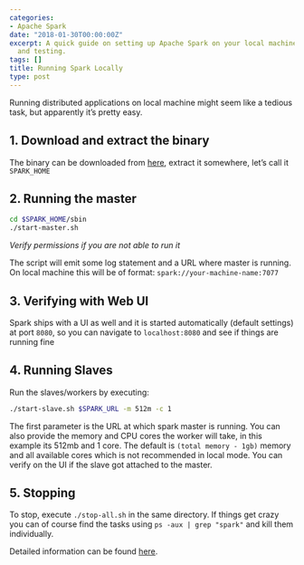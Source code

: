 ```yaml
---
categories:
- Apache Spark
date: "2018-01-30T00:00:00Z"
excerpt: A quick guide on setting up Apache Spark on your local machine for development
  and testing.
tags: []
title: Running Spark Locally
type: post
---
```

Running distributed applications on local machine might seem like a tedious task, but apparently it’s pretty easy.

## 1. Download and extract the binary
The binary can be downloaded from [here](https://spark.apache.org/downloads.html), extract it somewhere, let’s call it `SPARK_HOME`

## 2. Running the master
```bash
cd $SPARK_HOME/sbin
./start-master.sh
```
*Verify permissions if you are not able to run it*

The script will emit some log statement and a URL where master is running. On local machine this will be of format: `spark://your-machine-name:7077`

## 3. Verifying with Web UI
Spark ships with a UI as well and it is started automatically (default settings) at port `8080`, so you can navigate to `localhost:8080` and see if things are running fine

## 4. Running Slaves
Run the slaves/workers by executing:

```bash
./start-slave.sh $SPARK_URL -m 512m -c 1
```
The first parameter is the URL at which spark master is running.
You can also provide the memory and CPU cores the worker will take, in this example its 512mb and 1 core. The default is `(total memory - 1gb)` memory and all available cores which is not recommended in local mode.
You can verify on the UI if the slave got attached to the master.

## 5. Stopping
To stop, execute `./stop-all.sh` in the same directory. If things get crazy you can of course find the tasks using `ps -aux | grep "spark"` and kill them individually.

Detailed information can be found [here](https://spark.apache.org/docs/latest/spark-standalone.html).

